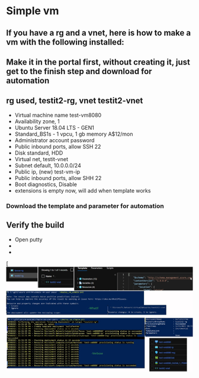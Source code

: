# Simple vm
## If you have a rg and a vnet, here is how to make a vm with the following installed:
## Make it in the portal first, without creating it, just get to the finish step and download for automation

## rg used, testit2-rg, vnet testit2-vnet


* Virtual machine name test-vm8080
* Availability zone, 1
* Ubuntu Server 18.04 LTS - GEN1
* Standard_BS1s - 1 vpcu, 1 gb memory A$12/mon
* Administrator account password
* Public inbound ports, allow SSH 22
* Disk standard, HDD
* Virtual net, testit-vnet
* Subnet default, 10.0.0.0/24
* Public ip, (new) test-vm-ip
* Public inbound ports, allow SHH 22
* Boot diagnostics, Disable
* extensions is empty now, will add when template works

### Download the template and parameter for automation



## Verify the build
* Open putty
* 
* 
[![Screenshot](setup_1.jpg)